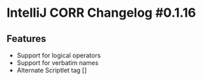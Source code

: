 <h1>IntelliJ CORR Changelog #0.1.16</h1>
<h2>Features</h2>
<ul>
    <li>Support for logical operators</li>
    <li>Support for verbatim names</li>
    <li>Alternate Scriptlet tag []</li>
</ul>